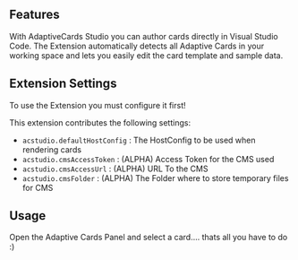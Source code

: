 ## Features
With AdaptiveCards Studio you can author cards directly in Visual Studio Code. 
The Extension automatically detects all Adaptive Cards in your working space and lets you easily
edit the card template and sample data. 

## Extension Settings

To use the Extension you must configure it first!

This extension contributes the following settings:

* `acstudio.defaultHostConfig`    : The HostConfig to be used when rendering cards
* `acstudio.cmsAccessToken`            : (ALPHA) Access Token for the CMS used
* `acstudio.cmsAccessUrl`              : (ALPHA) URL To the CMS
* `acstudio.cmsFolder`                 : (ALPHA) The Folder where to store temporary files for CMS


## Usage
Open the Adaptive Cards Panel and select a card.... thats all you have to do :)